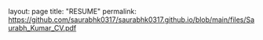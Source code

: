 layout: page
title: "RESUME"
permalink: https://github.com/saurabhk0317/saurabhk0317.github.io/blob/main/files/Saurabh_Kumar_CV.pdf
